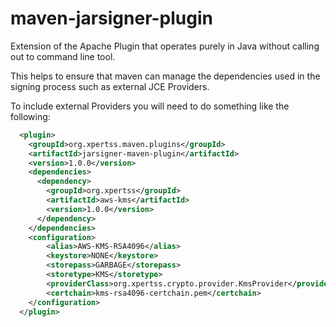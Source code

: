 # maven-jarsigner-plugin
Extension of the Apache Plugin that operates purely in Java without calling out to command line tool.

This helps to ensure that maven can manage the dependencies used in the signing process such as external
JCE Providers.

To include external Providers you will need to do something like the following:

```xml
  <plugin>
    <groupId>org.xpertss.maven.plugins</groupId>
    <artifactId>jarsigner-maven-plugin</artifactId>
    <version>1.0.0</version>
    <dependencies>
      <dependency>
        <groupId>org.xpertss</groupId>
        <artifactId>aws-kms</artifactId>
        <version>1.0.0</version>
      </dependency>
    </dependencies>
    <configuration>
        <alias>AWS-KMS-RSA4096</alias>
        <keystore>NONE</keystore>
        <storepass>GARBAGE</storepass>
        <storetype>KMS</storetype>
        <providerClass>org.xpertss.crypto.provider.KmsProvider</providerClass>
        <certchain>kms-rsa4096-certchain.pem</certchain>
    </configuration>
  </plugin>
```

